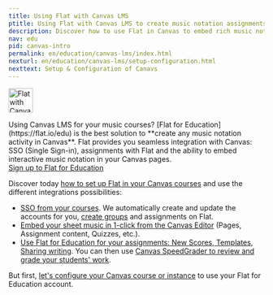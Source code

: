 ```yaml
---
title: Using Flat with Canvas LMS
ptitle: Using Flat with Canvas LMS to create music notation assignments
description: Discover how to use Flat in Canvas to embed rich music notation in your Canvas pages, create seamless assignments from music theory to music compsition in your favorite LMS.
nav: edu
pid: canvas-intro
permalink: en/education/canvas-lms/index.html
nexturl: en/education/canvas-lms/setup-configuration.html
nexttext: Setup & Configuration of Canavs
---
```


<div class="fll" style="margin: 15px 15px 15px 0"><img src="https://flat.io/img/icons/product/canvas.svg" alt="Flat with Canvas LMS" style="width: 48px;height:48px;border:0"></div>
Using Canvas LMS for your music courses? [Flat for Education](https://flat.io/edu) is the best solution to **create any music notation activity in Canvas**. Flat provides you seamless integration with Canvas: SSO (Single Sign-in), assignments with Flat and the ability to embed interactive music notation in your Canvas pages.

<div class="btn-cta-wrapper"><a href="https://flat.io/edu/signup?ref=help-canvas" class="btn-cta-site">Sign up to Flat for Education</a></div>

Discover today [how to set up Flat in your Canvas courses](#setup-and-configuration) and use the different integrations possibilities:

* [SSO from your courses](/help/en/education/canvas-lms/sso.html). We automatically create and update the accounts for you, [create groups](/help/en/education/canvas-lms/sso.html#automatic-classes-creation-on-flat) and assignments on Flat.
* [Embed your sheet music in 1-click from the Canvas Editor](/help/en/education/canvas-lms/embed.html) (Pages, Assignment content, Quizzes, etc.).
* [Use Flat for Education for your assignments: New Scores, Templates, Sharing writing](/help/en/education/canvas-lms/assignments.html). You can then use [Canvas SpeedGrader to review and grade your students' work](/help/en/education/canvas-lms/assignments.html#review-submissions-with-speedgrader).

But first, [let's configure your Canvas course or instance](/help/en/education/canvas-lms/setup-configuration.html) to use your Flat for Education account.
